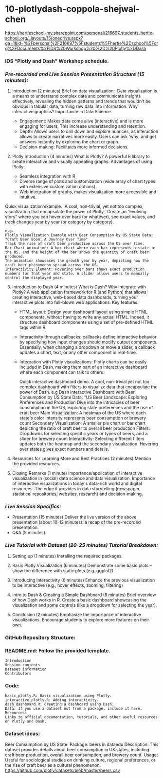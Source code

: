 # 10-plotlydash-coppola-shejwal-chen

https://hertieschool-my.sharepoint.com/personal/216697_students_hertie-school_org/_layouts/15/onedrive.aspx?ga=1&id=%2Fpersonal%2F216697%5Fstudents%5Fhertie%2Dschool%5Forg%2FDocuments%2FIDS%20Workshop%20%2D%20Plotly%2DDash 

### IDS “Plotly and Dash” Workshop schedule.

### *Pre-recorded and Live Session Presentation Structure (15 minutes):*
1. Introduction (2 minutes) Brief on data visualization:  Data visualization is a means to understand complex data and communicate insights effectively, revealing the hidden patterns and trends that wouldn't be obvious in tabular data, turning raw data into information.
   Why interactive graphics? Importance in Data Science
   - Engagement: Makes data come alive (interactive) and is more engaging for users. This increase understanding and retention.
   - Depth: Allows users to drill down and explore nuances, as interaction allows to create narratives more easily. Users can ask 'why' and get answers instantly by exploring the chart or graph.
   - Decision-making: Facilitates more informed decisions. 


2. Plotly Introduction (4 minutes)
   What is Plotly? A powerful R library to create interactive and visually appealing graphs.
   Advantages of using Plotly:
   - Seamless integration with R
   -  Diverse range of plots and customization (wide array of chart types with extensive customization options)
   -  Web integration of graphs, makes visualization more accessible and intuitive.
     
  Quick visualization example. 
  A cool, non-trivial, yet not too complex, visualization that encapsulate the power of Plotly. 
  Create an “evolving story” where you can hover over bars (or whatever), see exact values, and track changes year by year (or category by category). 

    e.g.
    Plotly Visualization Example with Beer Consumption by US State Data:
    "Craft Beer Boom: A Journey Over Time"
    Track the rise of craft beer production across the US over time.
    Bar Chart Animation: A bar chart where each bar represents a state in the US, and the height of the bar shows the quantity of craft beer produced.
    The animation showcases the growth year by year, depicting how the craft beer phenomenon spread across the US.
    Interactivity Element: Hovering over bars shows exact production numbers for that year and state. A slider allows users to manually control the displayed year. 

3. Introduction to Dash (4 minutes) What is Dash? Why integrate with Plotly?
   A web application framework for R (and Python) that allows creating interactive, web-based data dashboards, turning your interactive plots into full-blown web applications.
   Key features.
   - HTML layout: Design your dashboard layout using simple HTML components, without having to write any actual HTML. Indeed, it structure dashboard components using a set of pre-defined HTML tags within R.
   - Interactivity through callbacks: callbacks define interactive behavior by specifying how input changes should modify output components. Essentially, when changing a dropdown or move a slider, a callback updates a chart, text, or any other component in real-time.
   - Integration with Plotly visualizations: Plotly charts can be easily included in Dash, making them part of an interactive dashboard where each component can talk to others.
   
     Quick interactive dashboard demo.
     A cool, non-trivial yet not too complex dashboard with filters to visualize data that encapsulate the power of Dash.
       e.g
       Dash Interactive Dashboard with Beer Consumption by US State Data:
       "US Beer Landscape: Exploring Preferences and Production
       Dive into the intricacies of beer consumption in the US, exploring state preferences and the rise of craft beer
       Main Visualization: A heatmap of the US where each state's color intensity represents beer consumption or brewery count
       Secondary Visualization: A smaller pie chart or bar chart depicting the ratio of craft beer to overall beer production
       Filters: Dropdowns for selecting specific years or types of beers, and a slider for brewery count
       Interactivity: Selecting different filters updates both the heatmap and the secondary visualization. Hovering over states gives exact numbers and details.

4. Resources for Learning More and Best Practices (2 minutes)
   Mention the provided resources.

6. Closing Remarks (1 minute)
   Importance/application of interactive visualization in (social) data science and data visualization.
   Importance of interactive visualizations in today's data-rich world and digital resources.
   The edge it provides in data storytelling (newspaper, statistical repositories, websites, research) and decision-making.

### *Live Session Specifics:*
- Presentation (15 minutes)
  Deliver the live version of the above presentation (about 10-12 minutes): a recap of the pre-recorded presentation.
- Q&A (5 minutes). 

### *Live Tutorial with Dataset (20-25 minutes) Tutorial Breakdown:*

1. Setting up (1 minutes) Installing the required packages.
   
2. Basic Plotly Visualization (6 minutes) Demonstrate some basic plots – show the difference with static plots (e.g. ggplot2)

3. Introducing Interactivity (6 minutes)
   Enhance the previous visualization to be interactive (e.g., hover effects, zooming, filtering)

4. Intro to Dash & Creating a Simple Dashboard (8 minutes)
   Brief overview of how Dash works in R.
   Create a basic dashboard showcasing the visualization and some controls (like a dropdown for selecting the year).
  
6. Conclusion (2 minutes) Emphasize the importance of interactive visualizations. Encourage students to explore more features on their own.


### GitHub Repository Structure:	
### README.md: Follow the provided template.
	Introduction
	Session contents
	Dataset information
	Contributors
	
### Code:
	basic_plotly.R: Basic visualization using Plotly.
	interactive_plotly.R: Adding interactivity.
	dash_dashboard.R: Creating a dashboard using Dash.
	Data: If you use a dataset not from a package, include it here.
	Resources:
	Links to official documentation, tutorials, and other useful resources on Plotly and Dash.


### Dataset ideas:
Beer Consumption by US State: Package: beers in dataedu Description: This dataset provides details about beer consumption in US states, including craft beer production, overall beer consumption, and brewery count. Usage: Useful for sociological studies on drinking culture, regional preferences, or the rise of craft beer as a cultural phenomenon.  https://github.com/plotly/datasets/blob/master/beers.csv 
